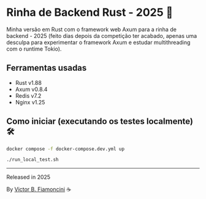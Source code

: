 # Rinha de Backend Rust - 2025 🦀

Minha versão em Rust com o framework web Axum para a rinha de backend - 2025 (feito dias depois da competição ter acabado, apenas uma desculpa para experimentar o framework Axum e estudar multithreading com o runtime Tokio).

## Ferramentas usadas

- Rust v1.88
- Axum v0.8.4
- Redis v7.2
- Nginx v1.25

## Como iniciar (executando os testes localmente) 🛠

```bash
docker compose -f docker-compose.dev.yml up

./run_local_test.sh
```

----------
Released in 2025

By [Victor B. Fiamoncini](https://github.com/Victor-Fiamoncini) ☕️
